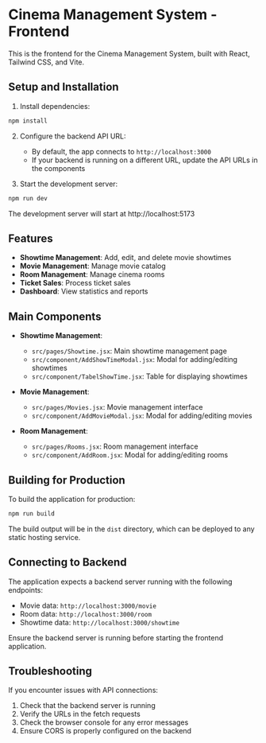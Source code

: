 # Cinema Management System - Frontend

This is the frontend for the Cinema Management System, built with React, Tailwind CSS, and Vite.

## Setup and Installation

1. Install dependencies:
```bash
npm install
```

2. Configure the backend API URL:
   - By default, the app connects to `http://localhost:3000`
   - If your backend is running on a different URL, update the API URLs in the components

3. Start the development server:
```bash
npm run dev
```

The development server will start at http://localhost:5173

## Features

- **Showtime Management**: Add, edit, and delete movie showtimes
- **Movie Management**: Manage movie catalog
- **Room Management**: Manage cinema rooms
- **Ticket Sales**: Process ticket sales
- **Dashboard**: View statistics and reports

## Main Components

- **Showtime Management**:
  - `src/pages/Showtime.jsx`: Main showtime management page
  - `src/component/AddShowTimeModal.jsx`: Modal for adding/editing showtimes
  - `src/component/TabelShowTime.jsx`: Table for displaying showtimes

- **Movie Management**:
  - `src/pages/Movies.jsx`: Movie management interface
  - `src/component/AddMovieModal.jsx`: Modal for adding/editing movies

- **Room Management**:
  - `src/pages/Rooms.jsx`: Room management interface
  - `src/component/AddRoom.jsx`: Modal for adding/editing rooms

## Building for Production

To build the application for production:

```bash
npm run build
```

The build output will be in the `dist` directory, which can be deployed to any static hosting service.

## Connecting to Backend

The application expects a backend server running with the following endpoints:
- Movie data: `http://localhost:3000/movie`
- Room data: `http://localhost:3000/room`
- Showtime data: `http://localhost:3000/showtime`

Ensure the backend server is running before starting the frontend application.

## Troubleshooting

If you encounter issues with API connections:
1. Check that the backend server is running
2. Verify the URLs in the fetch requests
3. Check the browser console for any error messages
4. Ensure CORS is properly configured on the backend
